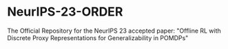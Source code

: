 # NeurIPS-23-ORDER
The Official Repository for the NeurIPS 23 accepted paper: "Offline RL with Discrete Proxy Representations for Generalizability in POMDPs"
